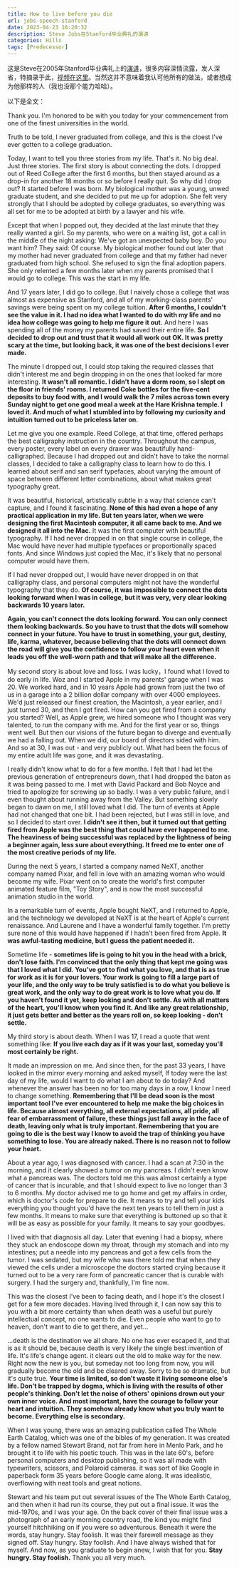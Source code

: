 ```yaml
---
title: How to live before you die
url: jobs-speech-stanford
date: 2023-04-23 16:20:32
description: Steve Jobs在Stanford毕业典礼的演讲
categories: Hills
tags: [Predecessor]
---
```


这是Steve在2005年Stanford毕业典礼上的[演讲](https://www.npr.org/2011/10/06/141122856/steve-jobs-speech-at-stanford-university)，很多内容深情流露，发人深省，特摘录于此，[视频在这里](https://www.bilibili.com/video/BV1oW411h7Ea)。当然这并不意味着我认可他所有的做法，或者想成为他那样的人（我也没那个能力哈哈）。

以下是全文：

Thank you. I'm honored to be with you today for your commencement from one of the finest universities in the world.

Truth to be told, I never graduated from college, and this is the cloest I've ever gotten to a college graduation.

Today, I want to tell you three stories from my life. That's it. No big deal. Just three stories. The first story is about connecting the dots. I dropped out of Reed College after the first 6 months, but then stayed around as a drop-in for another 18 months or so before I really quit. So why did I drop out? It started before I was born. My biological mother was a young, unwed graduate student, and she decided to put me up for adoption. She felt very strongly that I should be adopted by college graduates, so everything was all set for me to be adopted at birth by a lawyer and his wife.

Except that when I popped out, they decided at the last minute that they really wanted a girl. So my parents, who were on a waiting list, got a call in the middle of the night asking: We've got an unexpected baby boy. Do you want him? They said: Of course. My biological mother found out later that my mother had never graduated from college and that my father had never graduated from high school. She refused to sign the final adoption papers. She only relented a few months later when my parents promised that I would go to college. This was the start in my life.

And 17 years later, I did go to college. But I naively chose a college that was almost as expensive as Stanford, and all of my working-class parents' savings were being spent on my college tuition. **After 6 months, I couldn't see the value in it. I had no idea what I wanted to do with my life and no idea how college was going to help me figure it out.** And here I was spending all of the money my parents had saved their entire life. **So I decided to drop out and trust that it would all work out OK. It was pretty scary at the time, but looking back, it was one of the best decisions I ever made.**

The minute I dropped out, I could stop taking the required classes that didn't interest me and begin dropping in on the ones that looked far more interesting. **It wasn't all romantic. I didn't have a dorm room, so I slept on the floor in friends' rooms. I returned Coke bottles for the five-cent deposits to buy food with, and I would walk the 7 miles across town every Sunday night to get one good meal a week at the Hare Krishna temple. I loved it. And much of what I stumbled into by following my curiosity and intuition turned out to be priceless later on.**

Let me give you one example. Reed College, at that time, offered perhaps the best calligraphy instruction in the country. Throughout the campus, every poster, every label on every drawer was beautifully hand-calligraphed. Because I had dropped out and didn't have to take the normal classes, I decided to take a calligraphy class to learn how to do this. I learned about serif and san serif typefaces, about varying the amount of space between different letter combinations, about what makes great typography great.

It was beautiful, historical, artistically subtle in a way that science can't capture, and I found it fascinating. **None of this had even a hope of any practical application in my life. But ten years later, when we were designing the first Macintosh computer, it all came back to me. And we designed it all into the Mac.** It was the first computer with beautiful typography. If I had never dropped in on that single course in college, the Mac would have never had multiple typefaces or proportionally spaced fonts. And since Windows just copied the Mac, it's likely that no personal computer would have them.

If I had never dropped out, I would have never dropped in on that calligraphy class, and personal computers might not have the wonderful typography that they do. **Of course, it was impossible to connect the dots looking forward when I was in college, but it was very, very clear looking backwards 10 years later.**

**Again, you can't connect the dots looking forward. You can only connect them looking backwards. So you have to trust that the dots will somehow connect in your future. You have to trust in something, your gut, destiny, life, karma, whatever, because believing that the dots will connect down the road will give you the confidence to follow your heart even when it leads you off the well-worn path and that will make all the difference.**

My second story is about love and loss. I was lucky，I found what I loved to do early in life. Woz and I started Apple in my parents' garage when I was 20. We worked hard, and in 10 years Apple had grown from just the two of us in a garage into a 2 billion dollar company with over 4000 employees. We'd just released our finest creation, the Macintosh, a year earlier, and I just turned 30, and then I got fired. How can you get fired from a company you started? Well, as Apple grew, we hired someone who I thought was very talented, to run the company with me. And for the first year or so, things went well. But then our visions of the future began to diverge and eventually we had a falling out. When we did, our board of directors sided with him. And so at 30, I was out - and very publicly out. What had been the focus of my entire adult life was gone, and it was devastating.

I really didn't know what to do for a few months. I felt that I had let the previous generation of entrepreneurs down, that I had dropped the baton as it was being passed to me. I met with David Packard and Bob Noyce and tried to apologize for screwing up so badly. I was a very public failure, and I even thought about running away from the Valley. But something slowly began to dawn on me, I still loved what I did. The turn of events at Apple had not changed that one bit. I had been rejected, but I was still in love, and so I decided to start over. **I didn't see it then, but it turned out that getting fired from Apple was the best thing that could have ever happened to me. The heaviness of being successful was replaced by the lightness of being a beginner again, less sure about everything. It freed me to enter one of the most creative periods of my life.**

During the next 5 years, I started a company named NeXT, another company named Pixar, and fell in love with an amazing woman who would become my wife. Pixar went on to create the world's first computer animated feature film, "Toy Story", and is now the most successful animation studio in the world.

In a remarkable turn of events, Apple bought NeXT, and I returned to Apple, and the technology we developed at NeXT is at the heart of Apple's current renaissance. And Laurene and I have a wonderful family together. I'm pretty sure none of this would have happened if I hadn't been fired from Apple. **It was awful-tasting medicine, but I guess the patient needed it.**

Sometime life - **sometimes life is going to hit you in the head with a brick, don't lose faith. I'm convinced that the only thing that kept me going was that I loved what I did. You've got to find what you love, and that is as true for work as it is for your lovers. Your work is going to fill a large part of your life, and the only way to be truly satisfied is to do what you believe is great work, and the only way to do great work is to love what you do. If you haven't found it yet, keep looking and don't settle. As with all matters of the heart, you'll know when you find it. And like any great relationship, it just gets better and better as the years roll on, so keep looking - don't settle.**

My third story is about death. When I was 17, I read a quote that went something like: **If you live each day as if it was your last, someday you'll most certainly be right.**

It made an impression on me. And since then, for the past 33 years, I have looked in the mirror every morning and asked myself, If today were the last day of my life, would I want to do what I am about to do today? And whenever the answer has been no for too many days in a row, I know I need to change something. **Remembering that I'll be dead soon is the most important tool I've ever encountered to help me make the big choices in life. Because almost everything, all external expectations, all pride, all fear of embarrassment of failure, these things just fall away in the face of death, leaving only what is truly important. Remembering that you are going to die is the best way I know to avoid the trap of thinking you have something to lose. You are already naked. There is no reason not to follow your heart.**

About a year ago, I was diagnosed with cancer. I had a scan at 7:30 in the morning, and it clearly showed a tumor on my pancreas. I didn't even know what a pancreas was. The doctors told me this was almost certainly a type of cancer that is incurable, and that I should expect to live no longer than 3 to 6 months. My doctor advised me to go home and get my affairs in order, which is doctor's code for prepare to die. It means to try and tell your kids everything you thought you'd have the next ten years to tell them in just a few months. It means to make sure that everything is buttoned up so that it will be as easy as possible for your family. It means to say your goodbyes.

I lived with that diagnosis all day. Later that evening I had a biopsy, where they stuck an endoscope down my throat, through my stomach and into my intestines; put a needle into my pancreas and got a few cells from the tumor. I was sedated, but my wife who was there told me that when they viewed the cells under a microscope the doctors started crying because it turned out to be a very rare form of pancreatic cancer that is curable with surgery. I had the surgery and, thankfully, I'm fine now.

This was the closest I've been to facing death, and I hope it's the closest I get for a few more decades. Having lived through it, I can now say this to you with a bit more certainty than when death was a useful but purely intellectual concept, no one wants to die. Even people who want to go to heaven, don't want to die to get there, and yet...

...death is the destination we all share. No one has ever escaped it, and that is as it should be, because death is very likely the single best invention of life. It's life's change agent. it clears out the old to make way for the new. Right now the new is you, but someday not too long from now, you will gradually become the old and be cleared away. Sorry to be so dramatic, but it's quite true. **Your time is limited, so don't waste it living someone else's life. Don't be trapped by dogma, which is living with the results of other people's thinking. Don't let the noise of others' opinions drown out your own inner voice. And most important, have the courage to follow your heart and intuition. They somehow already know what you truly want to become. Everything else is secondary.**

When I was young, there was an amazing publication called The Whole Earth Catalog, which was one of the bibles of my generation. It was created by a fellow named Stewart Brand, not far from here in Menlo Park, and he brought it to life with his poetic touch. This was in the late 60's, before personal computers and desktop publishing, so it was all made with typewriters, scissors, and Polaroid cameras. it was sort of like Google in paperback form 35 years before Google came along. It was idealistic, overflowing with neat tools and great notions.

Stewart and his team put out several issues of the The Whole Earth Catalog, and then when it had run its course, they put out a final issue. It was the mid-1970s, and I was your age. On the back cover of their final issue was a photograph of an early morning country road, the kind you might find yourself hitchhiking on if you were so adventurous. Beneath it were the words, stay hungry. Stay foolish. It was their farewell message as they signed off. Stay hungry. Stay foolish. And I have always wished that for myself. And now, as you graduate to begin anew, I wish that for you. **Stay hungry. Stay foolish.** Thank you all very much.
